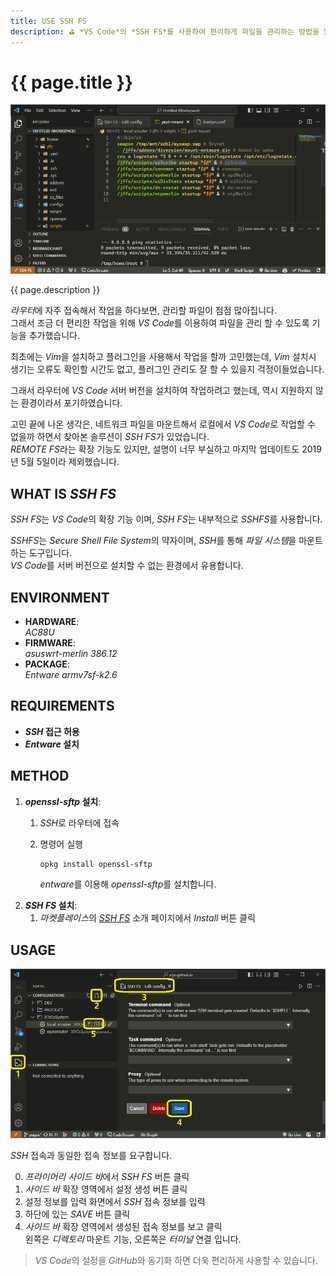 ```yaml
---
title: USE SSH FS
description: ⛳ *VS Code*의 *SSH FS*를 사용하여 편리하게 파일을 관리하는 방법을 알아봅니다.
---
```


# {{ page.title }}

![*VS Code*에서 *SSH FS*으로 연결한 화면](/assets/resources/2023-10-22-11-55-54.png)

{{ page.description }}

*라우터*에 자주 접속해서 작업을 하다보면, 관리할 파일이 점점 많아집니다. \
그래서 조금 더 편리한 작업을 위해 *VS Code*를 이용하여 파일을 관리 할 수 있도록 기능을 추가했습니다.

최초에는 *Vim*을 설치하고 플러그인을 사용해서 작업을 할까 고민했는데, *Vim* 설치시 생기는 오류도 확인할 시간도 없고, 플러그인 관리도 잘 할 수 있을지 걱정이들었습니다.

그래서 라우터에 *VS Code* 서버 버전을 설치하여 작업하려고 했는데, 역시 지원하지 않는 환경이라서 포기하였습니다.

고민 끝에 나온 생각은, 네트워크 파일을 마운트해서 로컬에서 *VS Code*로 작업할 수 없을까 하면서 찾아본 솔루션이 *SSH FS*가 있었습니다. \
*REMOTE FS*라는 확장 기능도 있지만, 설명이 너무 부실하고 마지막 업데이트도 2019년 5월 5일이라 제외했습니다.

## WHAT IS *SSH FS*

*SSH FS*는 *VS Code*의 확장 기능 이며, *SSH FS*는 내부적으로 *SSHFS*를 사용합니다.

*SSHFS*는 *Secure Shell File System*의 약자이며, *SSH*를 통해 *파일 시스템*을 마운트하는 도구입니다. \
*VS Code*를 서버 버전으로 설치할 수 없는 환경에서 유용합니다.

## ENVIRONMENT

- **HARDWARE**: \
*AC88U*
- **FIRMWARE**: \
*asuswrt-merlin 386.12*
- **PACKAGE**: \
*Entware armv7sf-k2.6*

## REQUIREMENTS

- ***SSH* 접근 허용**
- ***Entware* 설치**

## METHOD

1. ***openssl-sftp* 설치**:
    1. *SSH*로 라우터에 접속
    2. 명령어 실행

        ```bash
        opkg install openssl-sftp
        ```

        *entware*를 이용해 *openssl-sftp*를 설치합니다.
2. ***SSH FS* 설치**:
    1. *마켓플레이스*의 [*SSH FS*] 소개 페이지에서 *Install* 버튼 클릭

## USAGE

![*SSH FS* 설정 화면](/assets/resources/2023-10-22-13-40-10.png)

*SSH* 접속과 동일한 접속 정보를 요구합니다.

0. *프라이머리 사이드 바*에서 *SSH FS* 버튼 클릭
0. *사이드 바* 확장 영역에서 설정 생성 버튼 클릭
0. 설정 정보를 입력 화면에서 *SSH* 접속 정보를 입력
0. 하단에 있는 *SAVE* 버튼 클릭
0. *사이드 바* 확장 영역에서 생성된 접속 정보를 보고 클릭 \
왼쪽은 *디렉토리* 마운트 기능, 오른쪽은 *터미널* 연결 입니다.

> *VS Code*의 설정을 *GitHub*와 동기화 하면 더욱 편리하게 사용할 수 있습니다.

[*SSH FS*]: https://marketplace.visualstudio.com/items?itemName=Kelvin.VSCODE-sshfs
